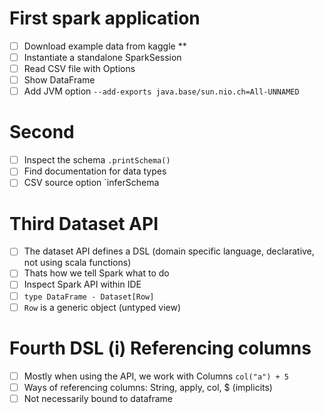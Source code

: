 # First spark application
- [ ] Download example data from kaggle **
- [ ] Instantiate a standalone SparkSession
- [ ] Read CSV file with Options
- [ ] Show DataFrame
- [ ] Add JVM option `--add-exports java.base/sun.nio.ch=All-UNNAMED`
# Second
- [ ] Inspect the schema `.printSchema()`
- [ ] Find documentation for data types
- [ ] CSV source option `inferSchema

# Third Dataset API
- [ ] The dataset API defines a DSL (domain specific language, declarative, not using scala functions)
- [ ] Thats how we tell Spark what to do
- [ ] Inspect Spark API within IDE
- [ ] `type DataFrame - Dataset[Row]`
- [ ] `Row` is a generic object (untyped view)

# Fourth DSL (i) Referencing columns
- [ ] Mostly when using the API, we work with Columns `col("a") + 5`
- [ ] Ways of referencing columns: String, apply, col, $ (implicits)
- [ ] Not necessarily bound to dataframe

